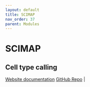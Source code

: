 ```yaml
---
layout: default
title: SCIMAP
nav_order: 37
parent: Modules
---
```


# SCIMAP
## Cell type calling 
[Website documentation](https://scimap.xyz)
[GitHub Repo](https://github.com/ajitjohnson/scimap/) |
